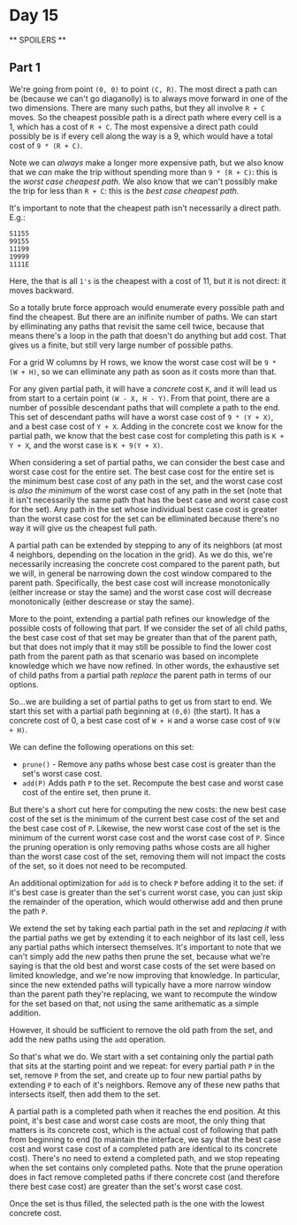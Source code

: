 # Day 15

** SPOILERS **

## Part 1

We're going from point `(0, 0)` to point `(C, R)`. The most direct a path can be (because we can't go
diaganolly) is to always move forward in one of the two dimensions. There are many such paths,
but they all involve `R + C` moves. So the cheapest possible path is a direct path where every cell
is a 1, which has a cost of `R + C`. The most expensive a direct path could possibly be is if every
cell along the way is a 9, which would have a total cost of `9 * (R + C)`.

Note we can _always_ make a longer more expensive path, but we also know that we _can_ make the trip
without spending more than `9 * (R + C)`: this is the _worst case cheapest path_. We also know that we
can't possibly make the trip for less than `R + C`: this is the _best case cheapest path_.

It's important to note that the cheapest path isn't necessarily a direct path. E.g.:

```
S1155
99155
11199
19999
1111E
```

Here, the that is all `1's` is the cheapest with a cost of 11, but it is not direct: it moves backward.

So a totally brute force approach would enumerate every possible path and find the cheapest. But there are
an inifinite number of paths. We can start by elliminating any paths that revisit the same cell twice, because
that means there's a loop in the path that doesn't do anything but add cost. That gives us a finite, but still
very large number of possible paths.

For a grid W columns by H rows, we know the worst case cost will be `9 * (W + H)`, so we can elliminate any
path as soon as it costs more than that.

For any given partial path, it will have a _concrete_ cost `K`, and it will lead us from start to a certain point
`(W - X, H - Y)`. From that point, there are a number of possible descendant paths that will complete a path to the end. This set of descendant paths will have a worst case cost of `9 * (Y + X)`, and a best case cost of `Y + X`. Adding in
the concrete cost we know for the partial path, we know that the best case cost for completing this path is
`K + Y + X`, and the worst case is `K + 9(Y + X)`.

When considering a set of partial paths, we can consider the best case and worst case cost for the entire set.
The best case cost for the entire set is the minimum best case cost of any path in the set, and the worst case
cost is _also the minimum_ of the worst case cost of any path in the set (note that it isn't necessarily the same
path that has the best case and worst case cost for the set). Any path in the set whose individual best case cost
is greater than the worst case cost for the set can be elliminated because there's no way it will give us the 
cheapest full path.

A partial path can be extended by stepping to any of its neighbors (at most 4 neighbors, depending on the location
in the grid). As we do this, we're necessarily increasing the concrete cost compared to the parent path, but we will,
in general be narrowing down the cost window compared to the parent path. Specifically, the best case cost will
increase monotonically (either increase or stay the same) and the worst case cost will decrease monotonically
(either descrease or stay the same).

More to the point, extending a partial path refines our knowledge of the possible costs of following that part.
If we consider the set of all child paths, the best case cost of that set may be greater than that of the parent
path, but that does not imply that it may still be possible to find the lower cost path from the parent path as
that scenario was based on incomplete knowledge which we have now refined. In other words, the exhaustive set of
child paths from a partial path _replace_ the parent path in terms of our options.

So...we are building a set of partial paths to get us from start to end. We start this set with a partial path
beginning at `(0,0)` (the start). It has a concrete cost of 0, a best case cost of `W + H` and a worse case cost
of `9(W + H)`. 

We can define the following operations on this set:

- `prune()` - Remove any paths whose best case cost is greater than the set's worst case cost.
- `add(P)` Adds path `P` to the set. Recompute the best case and worst case cost of the entire set, then prune it.

But there's a short cut here for computing the new costs: the new best case cost of the set is the minimum of
the current best case cost of the set and the best case cost of `P`. Likewise, the new worst case cost of the
set is the minimum of the current worst case cost and the worst case cost of `P`. Since the pruning operation
is only removing paths whose costs are all higher than the worst case cost of the set, removing
them will not impact the costs of the set, so it does not need to be recomputed.

An additional optimization for `add` is to check `P` before adding it to the set: if it's best case is greater than
the set's current worst case, you can just skip the remainder of the operation, which would otherwise add and then
prune the path `P`.

We extend the set by taking each partial path in the set and _replacing it_ with the partial paths we get by
extending it to each neighbor of its last cell, less any partial paths which intersect themselves. It's important
to note that we can't simply add the new paths then prune the set, because what we're saying
is that the old best and worst case costs of the set were based on limited knowledge, and we're now improving
that knowledge. In particular, since the new extended paths will typically have a more narrow window than the parent
path they're replacing, we want to recompute the window for the set based on that, not using the same arithematic
as a simple addition.

However, it should be sufficient to remove the old path from the set, and add the new paths using the `add` operation.

So that's what we do. We start with a set containing only the partial path that sits at the starting point and we repeat:
for every partial path `P` in the set, remove `P` from the set, and create up to four new partial paths by extending
`P` to each of it's neighbors. Remove any of these new paths that intersects itself, then add them to the set.

A partial path is a completed path when it reaches the end position. At this point, it's best case and worst case costs
are moot, the only thing that matters is its concrete cost, which is the actual cost of following that path from beginning
to end (to maintain the interface, we say that the best case cost and worst case cost of a completed path are identical to
its concrete cost). There's no need to extend a completed path, and we stop repeating when the set contains only completed paths.
Note that the prune operation does in fact remove completed paths if there concrete cost (and therefore there best case cost) are
greater than the set's worst case cost.

Once the set is thus filled, the selected path is the one with the lowest concrete cost.